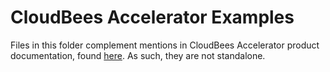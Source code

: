 # CloudBees Accelerator Examples

Files in this folder complement mentions in CloudBees Accelerator product documentation, found [here](https://https://docs.cloudbees.com/docs/cloudbees-accelerator/latest/). As such, they are not standalone.
